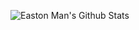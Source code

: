 ![Easton Man's Github Stats](https://github-readme-stats.vercel.app/api?username=eastonman&count_private=true&show_icons=true)
